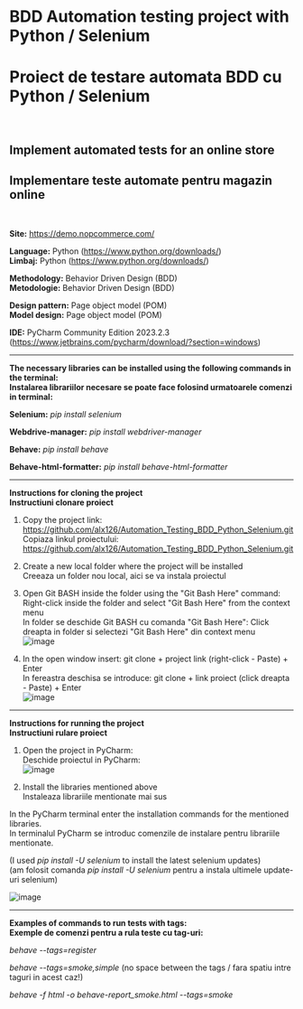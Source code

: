 # BDD Automation testing project with Python / Selenium <br>
# Proiect de testare automata BDD cu Python / Selenium <br>
<br>

## Implement automated tests for an online store <br>
## Implementare teste automate pentru magazin online <br>
<br>


**Site:** https://demo.nopcommerce.com/

**Language:** Python (https://www.python.org/downloads/)<br>
**Limbaj:** Python (https://www.python.org/downloads/) <br>


**Methodology:** Behavior Driven Design (BDD)<br>
**Metodologie:** Behavior Driven Design (BDD) <br>

**Design pattern:** Page object model (POM) <br>
**Model design:** Page object model (POM) <br>

**IDE:** PyCharm Community Edition 2023.2.3  (https://www.jetbrains.com/pycharm/download/?section=windows)
___

**The necessary libraries can be installed using the following commands in the terminal:** <br>
**Instalarea librariilor necesare se poate face folosind urmatoarele comenzi in terminal:** <br>

**Selenium:**   _pip install selenium_

**Webdrive-manager:** _pip install webdriver-manager_

**Behave:** _pip install behave_

**Behave-html-formatter:** _pip install behave-html-formatter_
___

**Instructions for cloning the project** <br>
**Instructiuni clonare proiect** <br>


1. Copy the project link: https://github.com/alx126/Automation_Testing_BDD_Python_Selenium.git <br>
   Copiaza linkul proiectului: https://github.com/alx126/Automation_Testing_BDD_Python_Selenium.git <br>

2. Create a new local folder where the project will be installed <br>
   Creeaza un folder nou local, aici se va instala proiectul <br>

3. Open Git BASH inside the folder using the "Git Bash Here" command: Right-click inside the folder and select "Git Bash Here" from the context menu <br>
   In folder se deschide Git BASH cu comanda "Git Bash Here": Click dreapta in folder si selectezi "Git Bash Here" din context menu  <br>
![image](https://github.com/alx126/TA_FinalProject/assets/93679540/f50ca661-f78c-4533-81ff-2b9d10b6ad1c)

4. In the open window insert: git clone + project link (right-click - Paste) + Enter <br>
   In fereastra deschisa se introduce: git clone + link proiect (click dreapta - Paste) + Enter   <br>
![image](https://github.com/alx126/Automation_Testing_BDD_Python_Selenium/assets/93679540/c58c2b11-b2f2-4c66-9af7-d73535e64e5a)

___

**Instructions for running the project** <br>
**Instructiuni rulare proiect** <br>

1. Open the project in PyCharm: <br>
   Deschide proiectul in PyCharm: <br>
![image](https://github.com/alx126/TA_FinalProject/assets/93679540/1345a113-919d-4d74-bbe8-0e7b69366128)

2. Install the libraries mentioned above <br>
   Instaleaza librariile mentionate mai sus <br>

In the PyCharm terminal enter the installation commands for the mentioned libraries. <br>
In terminalul PyCharm se introduc comenzile de instalare pentru librariile mentionate. <br>

(I used _pip install -U selenium_ to install the latest selenium updates) <br>
(am folosit comanda _pip install -U selenium_ pentru a instala ultimele update-uri selenium) <br>

![image](https://github.com/alx126/TA_FinalProject/assets/93679540/324e7b36-8464-4f69-9a33-bfeb96e707e8)

___   



**Examples of commands to run tests with tags:** <br>
**Exemple de comenzi pentru a rula teste cu tag-uri:** <br>

  _behave --tags=register_

  _behave --tags=smoke,simple_  (no space between the tags / fara spatiu intre taguri in acest caz!)
  
  _behave -f html -o behave-report_smoke.html --tags=smoke_
